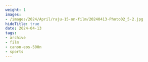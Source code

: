 ```yaml
---
weight: 1
images:
- /images/2024/April/raju-15-on-film/20240413-Photo02_5-2.jpg
hideTitle: true
date: 2024-04-13
tags:
- archive
- film
- canon-eos-500n
- sports
---
```

